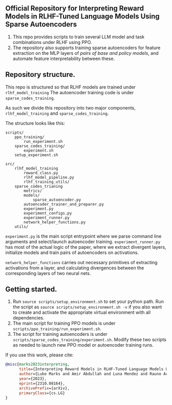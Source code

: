 ## Official Repository for Interpreting Reward Models in RLHF-Tuned Language Models Using Sparse Autoencoders
1. This repo provides scripts to train several LLM model and task combinations under RLHF using PPO.
2. The repository also supports training sparse autoencoders for feature extraction on the MLP layers of _pairs of base and policy models_, and automate feature interpretability between these.

## Repository structure.
This repo is structured so that RLHF models are trained under `rlhf_model_training`
The autoencoder training code is under `sparse_codes_training`.

As such we divide this repository into two major components, `rlhf_model_training` and `sparse_codes_training`.

The structure looks like this:

```
scripts/
    ppo_training/
        run_experiment.sh
    sparse_codes_training/
        experiment.sh
    setup_experiment.sh

src/
    rlhf_model_training
        reward_class.py
        rlhf_model_pipeline.py
        rlhf_training_utils/
    sparse_codes_trianing
        metrics/
        models/
            sparse_autoencoder.py
        autoencoder_trainer_and_preparer.py
        experiment.py
        experiment_configs.py
        experiment_runner.py
        network_helper_functions.py
    utils/
```

`experiment.py` is the main script entrypoint where we parse command line arguments and select/launch autoencoder training. `experiment_runner.py` has most of the actual logic of the paper, where we extract divergent layers, initialize models and train pairs of autoencoders on activations.

`network_helper_functions` carries out necessary primitives of extracting activations from a layer, and calculating divergences between the corresponding layers of two neural nets.


## Getting started.
1. Run `source scripts/setup_environment.sh` to set your python path. Run the script as `source scripts/setup_environment.sh -v` if you also want to create and activate the appropriate virtual environment with all dependencies.
2. The main script for training PPO models is under `scripts/ppo_training/run_experiment.sh`.
3. The script for training autoencoders is under `scripts/sparse_codes_training/experiment.sh`. Modify these two scripts as needed to launch new PPO model or autoencoder training runs.

If you use this work, please cite:

```bibtex
@misc{marks2023interpreting,
      title={Interpreting Reward Models in RLHF-Tuned Language Models Using Sparse Autoencoders}, 
      author={Luke Marks and Amir Abdullah and Luna Mendez and Rauno Arike and Philip Torr and Fazl Barez},
      year={2023},
      eprint={2310.08164},
      archivePrefix={arXiv},
      primaryClass={cs.LG}
}
